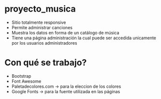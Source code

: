 # proyecto_musica

- Sitio totalmente responsive
- Permite administrar canciones
-  Muestra los datos en forma de un catálogo de música
-  Tiene una página administración la cual puede ser accedida unicamente por los usuarios administradores

  <h1> Con qué se trabajo? </h1>

  - Bootstrap
  - Font Awesome
  - Paletadecolores.com -> para la eleccion de los colores
  - Google Fonts -> para la fuente utilizada en las páginas

